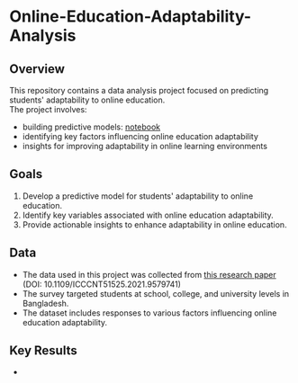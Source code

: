 # Online-Education-Adaptability-Analysis
## Overview
This repository contains a data analysis project focused on predicting students' adaptability to online education.  
The project involves:
- building predictive models: [notebook](https://github.com/Jaehoon-Jang-data/Online-Education-Adaptability-Analysis/blob/da53c0189876dfbca50f1f2c3db7c0b4d7a414dc/%5Beda-and-modeling%5D%20online-education-adaptability.ipynb)
- identifying key factors influencing online education adaptability
- insights for improving adaptability in online learning environments

## Goals
1. Develop a predictive model for students' adaptability to online education.
2. Identify key variables associated with online education adaptability.
3. Provide actionable insights to enhance adaptability in online education.

## Data
- The data used in this project was collected from [this research paper](https://www.researchgate.net/publication/355891881_Students'_Adaptability_Level_Prediction_in_Online_Education_using_Machine_Learning_Approaches) (DOI: 10.1109/ICCCNT51525.2021.9579741)
- The survey targeted students at school, college, and university levels in Bangladesh.
- The dataset includes responses to various factors influencing online education adaptability.

## Key Results
- 
